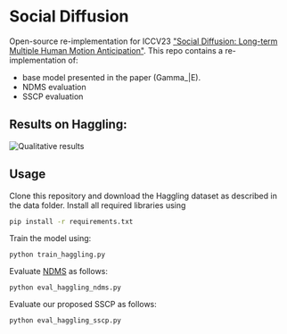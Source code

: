 # Social Diffusion
Open-source re-implementation for ICCV23 ["Social Diffusion: Long-term Multiple Human Motion Anticipation"](https://pages.iai.uni-bonn.de/gall_juergen/download/jgall_socialdiffusion_iccv23.pdf). This repo contains a re-implementation of:
* base model presented in the paper (Gamma_|E).
* NDMS evaluation
* SSCP evaluation

## Results on Haggling:
![Qualitative results](https://private-user-images.githubusercontent.com/831215/272347604-5b6e5fd6-931f-41c3-b32a-2f7dfddb3245.gif?jwt=eyJhbGciOiJIUzI1NiIsInR5cCI6IkpXVCJ9.eyJpc3MiOiJnaXRodWIuY29tIiwiYXVkIjoicmF3LmdpdGh1YnVzZXJjb250ZW50LmNvbSIsImtleSI6ImtleTEiLCJleHAiOjE2OTYzNTQxODAsIm5iZiI6MTY5NjM1Mzg4MCwicGF0aCI6Ii84MzEyMTUvMjcyMzQ3NjA0LTViNmU1ZmQ2LTkzMWYtNDFjMy1iMzJhLTJmN2RmZGRiMzI0NS5naWY_WC1BbXotQWxnb3JpdGhtPUFXUzQtSE1BQy1TSEEyNTYmWC1BbXotQ3JlZGVudGlhbD1BS0lBSVdOSllBWDRDU1ZFSDUzQSUyRjIwMjMxMDAzJTJGdXMtZWFzdC0xJTJGczMlMkZhd3M0X3JlcXVlc3QmWC1BbXotRGF0ZT0yMDIzMTAwM1QxNzI0NDBaJlgtQW16LUV4cGlyZXM9MzAwJlgtQW16LVNpZ25hdHVyZT1hOWIyOWJmMTM3N2NjNjU1NjY3NWM1N2E5MjkxNDkyMDI1NzMyZTIxYWNjZWVmY2MxYzczNTMxYWQyYTM2MjEzJlgtQW16LVNpZ25lZEhlYWRlcnM9aG9zdCZhY3Rvcl9pZD0wJmtleV9pZD0wJnJlcG9faWQ9MCJ9.UegyCrLhUdSyOhPOgU-K6p0AaTqQ-OTRybpSmK5Mm7c)

## Usage
Clone this repository and download the Haggling dataset as described in the data folder.
Install all required libraries using
```bash
pip install -r requirements.txt
```

Train the model using:
```
python train_haggling.py
```
Evaluate [NDMS](https://pages.iai.uni-bonn.de/gall_juergen/download/jgall_forecastintention_3dv21.pdf) as follows:
```
python eval_haggling_ndms.py
```
Evaluate our proposed SSCP as follows:
```
python eval_haggling_sscp.py
```
